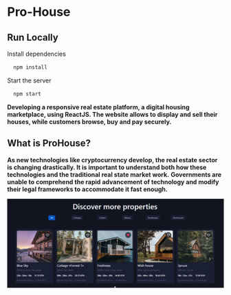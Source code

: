 # Pro-House

## Run Locally

Install dependencies

```bash
  npm install
```

Start the server

```bash
  npm start
```

**Developing a responsive real estate platform, a digital housing marketplace, using ReactJS. The website allows to display and sell their houses, while customers browse, buy and pay securely.**

## What is ProHouse?

**As new technologies like cryptocurrency develop, the real estate sector is changing drastically. It is important to understand both how these technologies and the traditional real state market work.**
**Governments are unable to comprehend the rapid advancement of technology and modify their legal frameworks to accommodate it fast enough.**

![alt text](public/image.png)
